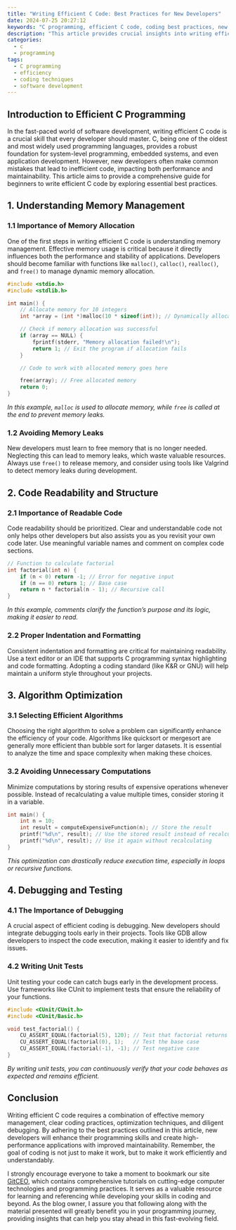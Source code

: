 ```yaml
---
title: "Writing Efficient C Code: Best Practices for New Developers"
date: 2024-07-25 20:27:12
keywords: "C programming, efficient C code, coding best practices, new developers, optimization"
description: "This article provides crucial insights into writing efficient C code for new developers. It covers essential best practices and coding standards that help optimize performance and maintainability. By following these practices, beginners will improve their programming skills while avoiding common pitfalls. Topics include memory management, algorithm optimization, code readability, and debugging techniques. Special focus is given to how new developers can write cleaner code and enhance execution speed, making their applications more robust. The article is designed to offer a comprehensive guide to better coding practices in C programming. Intended for both novices looking to hone their skills and experienced programmers seeking to refine their techniques, this resource is indispensable for anyone aiming to write top-notch C code. The guidance provided will equip readers with the knowledge needed to navigate the complexities of C programming effectively."
categories:
  - c
  - programming
tags:
  - C programming
  - efficiency
  - coding techniques
  - software development
---
```


## Introduction to Efficient C Programming

In the fast-paced world of software development, writing efficient C code is a crucial skill that every developer should master. C, being one of the oldest and most widely used programming languages, provides a robust foundation for system-level programming, embedded systems, and even application development. However, new developers often make common mistakes that lead to inefficient code, impacting both performance and maintainability. This article aims to provide a comprehensive guide for beginners to write efficient C code by exploring essential best practices.

<!-- more -->

## 1. Understanding Memory Management

### 1.1 Importance of Memory Allocation

One of the first steps in writing efficient C code is understanding memory management. Effective memory usage is critical because it directly influences both the performance and stability of applications. Developers should become familiar with functions like `malloc()`, `calloc()`, `realloc()`, and `free()` to manage dynamic memory allocation.

```c
#include <stdio.h>
#include <stdlib.h>

int main() {
    // Allocate memory for 10 integers
    int *array = (int *)malloc(10 * sizeof(int)); // Dynamically allocate memory

    // Check if memory allocation was successful
    if (array == NULL) {
        fprintf(stderr, "Memory allocation failed!\n");
        return 1; // Exit the program if allocation fails
    }

    // Code to work with allocated memory goes here

    free(array); // Free allocated memory
    return 0;
}
```
*In this example, `malloc` is used to allocate memory, while `free` is called at the end to prevent memory leaks.*

### 1.2 Avoiding Memory Leaks

New developers must learn to free memory that is no longer needed. Neglecting this can lead to memory leaks, which waste valuable resources. Always use `free()` to release memory, and consider using tools like Valgrind to detect memory leaks during development.

## 2. Code Readability and Structure

### 2.1 Importance of Readable Code

Code readability should be prioritized. Clear and understandable code not only helps other developers but also assists you as you revisit your own code later. Use meaningful variable names and comment on complex code sections.

```c
// Function to calculate factorial
int factorial(int n) {
    if (n < 0) return -1; // Error for negative input
    if (n == 0) return 1; // Base case
    return n * factorial(n - 1); // Recursive call
}
```
*In this example, comments clarify the function’s purpose and its logic, making it easier to read.*

### 2.2 Proper Indentation and Formatting

Consistent indentation and formatting are critical for maintaining readability. Use a text editor or an IDE that supports C programming syntax highlighting and code formatting. Adopting a coding standard (like K&R or GNU) will help maintain a uniform style throughout your projects.

## 3. Algorithm Optimization

### 3.1 Selecting Efficient Algorithms

Choosing the right algorithm to solve a problem can significantly enhance the efficiency of your code. Algorithms like quicksort or mergesort are generally more efficient than bubble sort for larger datasets. It is essential to analyze the time and space complexity when making these choices.

### 3.2 Avoiding Unnecessary Computations

Minimize computations by storing results of expensive operations whenever possible. Instead of recalculating a value multiple times, consider storing it in a variable.

```c
int main() {
    int n = 10;
    int result = computeExpensiveFunction(n); // Store the result
    printf("%d\n", result); // Use the stored result instead of recalculating
    printf("%d\n", result); // Use it again without recalculating
}
```
*This optimization can drastically reduce execution time, especially in loops or recursive functions.*

## 4. Debugging and Testing

### 4.1 The Importance of Debugging

A crucial aspect of efficient coding is debugging. New developers should integrate debugging tools early in their projects. Tools like GDB allow developers to inspect the code execution, making it easier to identify and fix issues.

### 4.2 Writing Unit Tests

Unit testing your code can catch bugs early in the development process. Use frameworks like CUnit to implement tests that ensure the reliability of your functions.

```c
#include <CUnit/CUnit.h>
#include <CUnit/Basic.h>

void test_factorial() {
    CU_ASSERT_EQUAL(factorial(5), 120); // Test that factorial returns correct result
    CU_ASSERT_EQUAL(factorial(0), 1);   // Test the base case
    CU_ASSERT_EQUAL(factorial(-1), -1); // Test negative case
}
```
*By writing unit tests, you can continuously verify that your code behaves as expected and remains efficient.*

## Conclusion

Writing efficient C code requires a combination of effective memory management, clear coding practices, optimization techniques, and diligent debugging. By adhering to the best practices outlined in this article, new developers will enhance their programming skills and create high-performance applications with improved maintainability. Remember, the goal of coding is not just to make it work, but to make it work efficiently and understandably.

I strongly encourage everyone to take a moment to bookmark our site [GitCEO](https://gitceo.com), which contains comprehensive tutorials on cutting-edge computer technologies and programming practices. It serves as a valuable resource for learning and referencing while developing your skills in coding and beyond. As the blog owner, I assure you that following along with the material presented will greatly benefit you in your programming journey, providing insights that can help you stay ahead in this fast-evolving field.